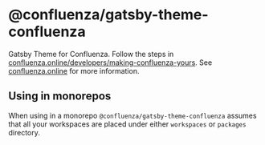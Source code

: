 # @confluenza/gatsby-theme-confluenza

Gatsby Theme for Confluenza. Follow the steps in [confluenza.online/developers/making-confluenza-yours](https://confluenza.online/developers/making-confluenza-yours). See [confluenza.online](https://confluenza.online) for more information.

## Using in monorepos

When using in a monorepo `@confluenza/gatsby-theme-confluenza` assumes that all your workspaces are placed under either `workspaces` or `packages` directory.
